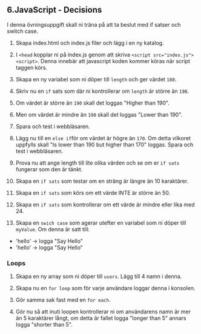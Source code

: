 ## 6.JavaScript - Decisions

I denna övningsuppgift skall ni träna på att ta beslut med if satser och switch case.

1. Skapa index.html och index.js filer och lägg i en ny katalog.

1. I ```<head``` kopplar ni på index.js genom att skriva ```<script src="index.js"><script>```. Denna innebär att javascript koden kommer köras när script taggen körs.

1. Skapa en ny variabel som ni döper till ```length``` och ger värdet ```180```.

1. Skriv nu en ```if``` sats som där ni kontrollerar om ```length``` är större än ```190```.

1. Om värdet är större än ```190``` skall det loggas "Higher than 190".

1. Men om värdet är mindre än ```190``` skall det loggas "Lower than 190".

1. Spara och test i webbläsaren.

1. Lägg nu till en ```else if```för om värdet är högre än ```170```. Om detta vilkoret uppfylls skall "Is lower than 190 but higher than 170" loggas. Spara och test i webbläsaren.

1. Prova nu att ange length till lite olika värden och se om er ```if sats``` fungerar som den är tänkt.

1. Skapa en ```if sats``` som  testar om en sträng är längre än 10 karaktärer.

1. Skapa en ```if sats``` som körs om ett värde INTE är större än 50.

1. Skapa en ```if sats``` som kontrollerar om ett värde är mindre eller lika med 24.

1. Skapa en ```swich case``` som agerar utefter en variabel som ni döper till ```myValue```. Om denna är satt till:
*  'hello' -> logga "Say Hello"
*  'hello' -> logga "Say Hello"

### Loops

1. Skapa en ny array som ni döper till ```users```. Lägg till 4 namn i denna.

1. Skapa nu en ```for loop``` som för varje användare loggar denna i konsolen.

1. Gör samma sak fast med en ```for each```.

1. Gör nu så att inuti loopen kontrollerar ni om användarens namn är mer än 5 karaktärer långt, om detta är fallet logga "longer than 5" annars logga "shorter than 5".


